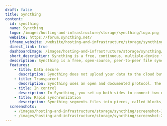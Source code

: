 ```yaml
---
draft: false
title: Syncthing
content:
  id: syncthing
  name: Syncthing
  logo: /images/hosting-and-infrastructure/storage/syncthing/logo.png
  website: https://forum.syncthing.net/
  iframe_website: /website/hosting-and-infrastructure/storage/syncthing
  direct_link: true
  dashboardImage: /images/hosting-and-infrastructure/storage/syncthing/screenshot-1.jpg
  short_description: Syncthing is a free, continuous, multiple-device file synchronization program.
  description: Syncthing is a free, open-source, peer-to-peer file synchronization application available for Windows, macOS, Linux, Android, Solaris, Darwin, and BSD. It can sync files between devices on a local network, or between remote devices over the Internet. Data security and data safety are built into the design of the software. It synchronizes files in real time, safely protected from prying eyes.
  features:
    - title: Data secure
      description: Syncthing does not upload your data to the cloud but exchanges it across your machines as soon as they are online at the same time.
    - title: Transparent
      description: Syncthing uses an open and documented protocol. The security mechanisms in use are well defined and visible in the source code.
    - title: In control
      description: In Syncthing, you set up both sides to connect two devices. An attacker can’t do much with a stolen device ID, because you have to add the device on the other side too. You have better control where your files are transferred.
    - title: Rapid synchronization
      description: Syncthing segments files into pieces, called blocks, to transfer data from one device to another. Therefore, multiple devices can share the synchronization load, in a similar way to the Torrent protocol. The more devices you have online, the faster an additional device will receive the data because small blocks will be fetched from all devices in parallel.
  screenshots:
    - /images/hosting-and-infrastructure/storage/syncthing/screenshot-1.jpg
    - /images/hosting-and-infrastructure/storage/syncthing/screenshot-2.jpg
---
```

